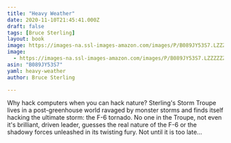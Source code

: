 ```yaml
---
title: "Heavy Weather"
date: 2020-11-10T21:45:41.000Z
draft: false
tags: [Bruce Sterling]
layout: book
image: https://images-na.ssl-images-amazon.com/images/P/B089JY53S7.LZZZZZZZ.jpg
image: 
  - https://images-na.ssl-images-amazon.com/images/P/B089JY53S7.LZZZZZZZ.jpg
asin: "B089JY53S7"
yaml: heavy-weather
author: Bruce Sterling

---
```


Why hack computers when you can hack nature? Sterling's Storm Troupe lives in a post-greenhouse world ravaged by monster storms and finds itself hacking the ultimate storm: the F-6 tornado. No one in the Troupe, not even it's brilliant, driven leader, guesses the real nature of the F-6 or the shadowy forces unleashed in its twisting fury. Not until it is too late...